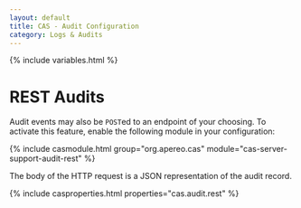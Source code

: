 ```yaml
---
layout: default
title: CAS - Audit Configuration
category: Logs & Audits
---
```

{% include variables.html %}

# REST Audits

Audit events may also be `POST`ed to an endpoint of your choosing. To activate 
this feature, enable the following module in your configuration:

{% include casmodule.html group="org.apereo.cas" module="cas-server-support-audit-rest" %}

The body of the HTTP request is a JSON representation of the audit record. 

{% include casproperties.html properties="cas.audit.rest" %}


